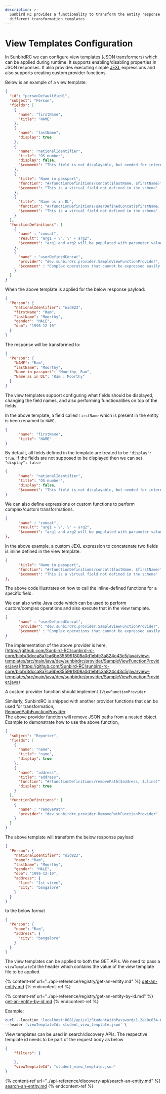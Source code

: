 ```yaml
---
description: >-
  Sunbird RC provides a functionality to transform the entity response body with
  different transformation templates
---
```


# View Templates Configuration

In SunbirdRC we can configure view templates (JSON transformers) which can be applied during runtime. It supports enabling/disabling properties in JSON responses. It also provides executing simple [JEXL](https://commons.apache.org/proper/commons-jexl/) expressions and also supports creating custom provider functions.

Below is an example of a view template:

```json
{
  "id": "personDefaultView1",
  "subject": "Person",
  "fields": [
    {
      "name": "firstName",
      "title": "NAME"
    },
    {
      "name": "lastName",
      "display": true
    },
    {
      "name": "nationalIdentifier",
      "title": "OS number",
      "display": false,
      "$comment": "This field is not displayable, but needed for internal referencing"
    },
    {
      "title": "Name in passport",
      "function": "#/functionDefinitions/concat($lastName, $firstName)",
      "$comment": "This is a virtual field not defined in the schema"
    },
    {
      "title": "Name as in DL",
      "function": "#/functionDefinitions/userDefinedConcat($firstName, $lastName)",
      "$comment": "This is a virtual field not defined in the schema"
    }
  ],
  "functionDefinitions": [
    {
      "name" : "concat",
      "result": "arg1 + \", \" + arg2",
      "$comment": "arg1 and arg2 will be populated with parameter values at runtime"
    },
    {
      "name" : "userDefinedConcat",
      "provider": "dev.sunbirdrc.provider.SampleViewFunctionProvider",
      "$comment" : "Complex operations that cannot be expressed easily in an in-line function definition can be implemented as a class. "
    }
  ]
}
```

When the above template is applied for the below response payload:

```json
{
  "Person": {
    "nationalIdentifier": "nid823",
    "firstName": "Ram",
    "lastName": "Moorthy",
    "gender": "MALE",
    "dob": "1990-12-10"
  }
}
```

The response will be transformed to:

```json
{
  "Person": {
    "NAME": "Ram",
    "lastName": "Moorthy",
    "Name in passport": "Moorthy, Ram",
    "Name as in DL": "Ram : Moorthy"
  }
}
```

The view templates support configuring what fields should be displayed, changing the field names, and also performing functionalities on top of the fields.&#x20;

In the above template, a field called `firstName` which is present in the entity is been renamed to `NAME.`

```json
{
      "name": "firstName",
      "title": "NAME"
}
```

By default, all fields defined in the template are treated to be `"display": true`. If the fields  are not supposed to be displayed then we can set `"display": false`

```json
{
      "name": "nationalIdentifier",
      "title": "OS number",
      "display": false,
      "$comment": "This field is not displayable, but needed for internal referencing"
}
```

We can also define expressions or custom functions to perform complex/custom transformations.

```json
{
      "name" : "concat",
      "result": "arg1 + \", \" + arg2",
      "$comment": "arg1 and arg2 will be populated with parameter values at runtime"
},
```

In the above example, a custom JEXL expression to concatenate two fields is inline defined in the view template.&#x20;

```json
{
      "title": "Name in passport",
      "function": "#/functionDefinitions/concat($lastName, $firstName)",
      "$comment": "This is a virtual field not defined in the schema"
},
```

The above code illustrates on how to call the inline-defined functions for a specific field.

We can also write Java code which can be used to perform custom/complex operations and also execute that in the view template.

```json
{
      "name" : "userDefinedConcat",
      "provider": "dev.sunbirdrc.provider.SampleViewFunctionProvider",
      "$comment" : "Complex operations that cannot be expressed easily in an in-line function definition can be implemented as a class. "
}
```

The implementation of the above provider is here, [https://github.com/Sunbird-RC/sunbird-rc-core/blob/3dcca8a7ca6be355991808a0d1ebfc3a824c43c5/java/view-templates/src/main/java/dev/sunbirdrc/provider/SampleViewFunctionProvider.java](https://github.com/Sunbird-RC/sunbird-rc-core/blob/3dcca8a7ca6be355991808a0d1ebfc3a824c43c5/java/view-templates/src/main/java/dev/sunbirdrc/provider/SampleViewFunctionProvider.java)

A custom provider function should implement `IViewFunctionProvider`&#x20;

Similarly, SunbirdRC is shipped with another provider functions that can be used for transformation,\
[RemovePathFunctionProvider](https://github.com/Sunbird-RC/sunbird-rc-core/blob/3dcca8a7ca6be355991808a0d1ebfc3a824c43c5/java/view-templates/src/main/java/dev/sunbirdrc/provider/RemovePathFunctionProvider.java)\
The above provider function will remove JSON paths from a nested object.\
Example to demonstrate how to use the above function,

```json
{
  "subject": "Reporter",
  "fields": [
    {
      "name": "name",
      "title": "name",
      "display": true
    },
    {
      "name": "address",
      "title": "address",
      "function": "#/functionDefinitions/removePath($address, $.line)",
      "display": true
    }
  ],
  "functionDefinitions": [
    {
      "name" : "removePath",
      "provider": "dev.sunbirdrc.provider.RemovePathFunctionProvider"
    }
  ]
}
```

The above template will transform the below response payload

```json
{
  "Person": {
    "nationalIdentifier": "nid823",
    "name": "Ram",
    "lastName": "Moorthy",
    "gender": "MALE",
    "dob": "1990-12-10",
    "address": {
      "line": "1st stree",
      "city": "bangalore"
    }
  }
}
```

to the below format

```json
{
  "Person": {
    "name": "Ram",
    "address": {
      "city": "bangalore"
    }
  }
}
```

The view templates can be applied to both the GET APIs. We need to pass a `viewTemplateId` the header which contains the value of the view template file to be applied.

{% content-ref url="../api-reference/registry/get-an-entity.md" %}
[get-an-entity.md](../api-reference/registry/get-an-entity.md)
{% endcontent-ref %}

{% content-ref url="../api-reference/registry/get-an-entity-by-id.md" %}
[get-an-entity-by-id.md](../api-reference/registry/get-an-entity-by-id.md)
{% endcontent-ref %}

Example:

```powershell
curl --location 'localhost:8081/api/v1/StudentWithPassword/1-2ee0c034-0a81-4c7f-a971-058af35911cb' \
--header 'viewTemplateId: student_view_template.json' \
```

View templates can be used in search/discovery APIs. The respective template id needs to be part of the request body as below

```json
{
    "filters": {

    },
    "viewTemplateId": "student_view_template.json"
}
```

{% content-ref url="../api-reference/discovery-api/search-an-entity.md" %}
[search-an-entity.md](../api-reference/discovery-api/search-an-entity.md)
{% endcontent-ref %}
